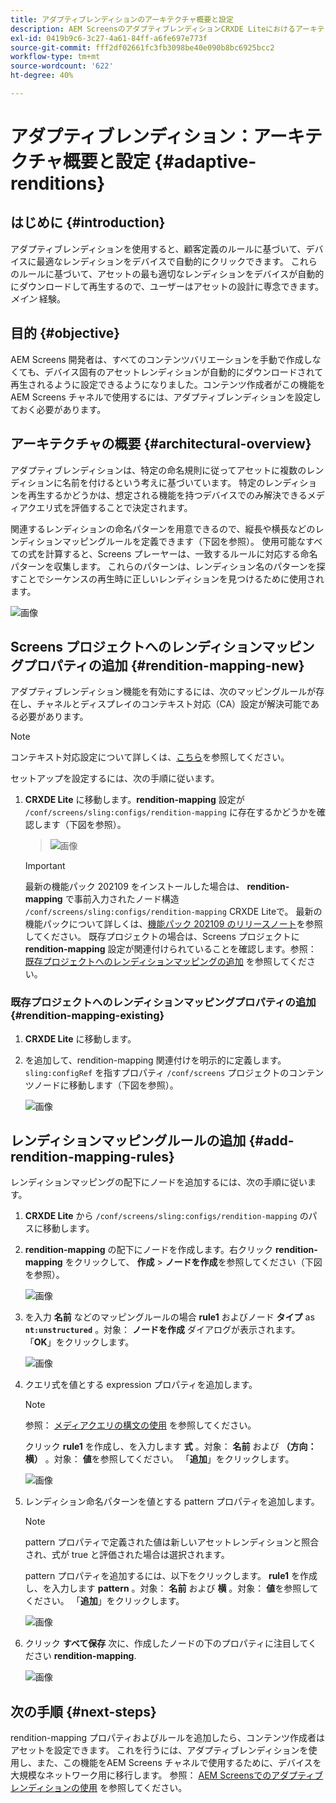 ```yaml
---
title: アダプティブレンディションのアーキテクチャ概要と設定
description: AEM ScreensのアダプティブレンディションCRXDE Liteにおけるアーキテクチャ概要と設定について説明します。
exl-id: 0419b9c6-3c27-4a61-84ff-a6fe697e773f
source-git-commit: fff2df02661fc3fb3098be40e090b8bc6925bcc2
workflow-type: tm+mt
source-wordcount: '622'
ht-degree: 40%

---
```


# アダプティブレンディション：アーキテクチャ概要と設定 {#adaptive-renditions}

## はじめに {#introduction}

アダプティブレンディションを使用すると、顧客定義のルールに基づいて、デバイスに最適なレンディションをデバイスで自動的にクリックできます。 これらのルールに基づいて、アセットの最も適切なレンディションをデバイスが自動的にダウンロードして再生するので、ユーザーはアセットの設計に専念できます。 *メイン* 経験。

## 目的 {#objective}

AEM Screens 開発者は、すべてのコンテンツバリエーションを手動で作成しなくても、デバイス固有のアセットレンディションが自動的にダウンロードされて再生されるように設定できるようになりました。コンテンツ作成者がこの機能をAEM Screens チャネルで使用するには、アダプティブレンディションを設定しておく必要があります。

## アーキテクチャの概要 {#architectural-overview}

アダプティブレンディションは、特定の命名規則に従ってアセットに複数のレンディションに名前を付けるという考えに基づいています。 特定のレンディションを再生するかどうかは、想定される機能を持つデバイスでのみ解決できるメディアクエリ式を評価することで決定されます。

関連するレンディションの命名パターンを用意できるので、縦長や横長などのレンディションマッピングルールを定義できます（下図を参照）。 使用可能なすべての式を計算すると、Screens プレーヤーは、一致するルールに対応する命名パターンを収集します。 これらのパターンは、レンディション名のパターンを探すことでシーケンスの再生時に正しいレンディションを見つけるために使用されます。

![画像](/help/user-guide/assets/adaptive-renditions/adaptive-renditions.png)

## Screens プロジェクトへのレンディションマッピングプロパティの追加 {#rendition-mapping-new}

アダプティブレンディション機能を有効にするには、次のマッピングルールが存在し、チャネルとディスプレイのコンテキスト対応（CA）設定が解決可能である必要があります。

>[!NOTE]
>コンテキスト対応設定について詳しくは、[こちら](https://sling.apache.org/documentation/bundles/context-aware-configuration/context-aware-configuration.html)を参照してください。

セットアップを設定するには、次の手順に従います。

1. **CRXDE Lite** に移動します。**rendition-mapping** 設定が `/conf/screens/sling:configs/rendition-mapping` に存在するかどうかを確認します（下図を参照）。

   >![画像](/help/user-guide/assets/adaptive-renditions/mapping-rules1.png)

   >[!IMPORTANT]
   >最新の機能パック 202109 をインストールした場合は、 **rendition-mapping** で事前入力されたノード構造 `/conf/screens/sling:configs/rendition-mapping` CRXDE Liteで。 最新の機能パックについて詳しくは、[機能パック 202109 のリリースノート](/help/user-guide/release-notes-fp-202109.md)を参照してください。
   >既存プロジェクトの場合は、Screens プロジェクトに **rendition-mapping** 設定が関連付けられていることを確認します。参照： [既存プロジェクトへのレンディションマッピングの追加](#rendition-mapping-existing) を参照してください。

### 既存プロジェクトへのレンディションマッピングプロパティの追加 {#rendition-mapping-existing}

1. **CRXDE Lite** に移動します。

1. を追加して、rendition-mapping 関連付けを明示的に定義します。 `sling:configRef` を指すプロパティ `/conf/screens` プロジェクトのコンテンツノードに移動します（下図を参照）。

   ![画像](/help/user-guide/assets/adaptive-renditions/renditon-mapping2.png)


## レンディションマッピングルールの追加 {#add-rendition-mapping-rules}

レンディションマッピングの配下にノードを追加するには、次の手順に従います。

1. **CRXDE Lite** から `/conf/screens/sling:configs/rendition-mapping` のパスに移動します。
1. **rendition-mapping** の配下にノードを作成します。右クリック **rendition-mapping** をクリックして、 **作成** > **ノードを作成**&#x200B;を参照してください（下図を参照）。

   ![画像](/help/user-guide/assets/adaptive-renditions/add-node1.png)

1. を入力 **名前** などのマッピングルールの場合 **rule1** およびノード **タイプ** as **`nt:unstructured`** 。対象： **ノードを作成** ダイアログが表示されます。 「**OK**」をクリックします。

   ![画像](/help/user-guide/assets/adaptive-renditions/add-node2.png)


1. クエリ式を値とする expression プロパティを追加します。

   >[!NOTE]
   >参照： [メディアクエリの構文の使用](https://developer.mozilla.org/en-US/docs/Web/CSS/CSS_media_queries/Using_media_queries) を参照してください。

   クリック **rule1** を作成し、を入力します **式** 。対象： **名前** および **（方向：横）** 。対象： **値**&#x200B;を参照してください。 「**追加**」をクリックします。

   ![画像](/help/user-guide/assets/adaptive-renditions/add-node3.png)

1. レンディション命名パターンを値とする pattern プロパティを追加します。

   >[!NOTE]
   >pattern プロパティで定義された値は新しいアセットレンディションと照合され、式が true と評価された場合は選択されます。

   pattern プロパティを追加するには、以下をクリックします。 **rule1** を作成し、を入力します **pattern** 。対象： **名前** および **横** 。対象： **値**&#x200B;を参照してください。 「**追加**」をクリックします。

   ![画像](/help/user-guide/assets/adaptive-renditions/add-node4.png)

1. クリック **すべて保存** 次に、作成したノードの下のプロパティに注目してください **rendition-mapping**.

   ![画像](/help/user-guide/assets/adaptive-renditions/add-node5.png)

## 次の手順 {#next-steps}

rendition-mapping プロパティおよびルールを追加したら、コンテンツ作成者はアセットを設定できます。 これを行うには、アダプティブレンディションを使用し、また、この機能をAEM Screens チャネルで使用するために、デバイスを大規模なネットワーク用に移行します。 参照： [AEM Screensでのアダプティブレンディションの使用](/help/user-guide/using-adaptive-renditions.md) を参照してください。
